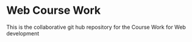 # Web Course Work

This is the collaborative git hub repository for the Course Work for Web development
